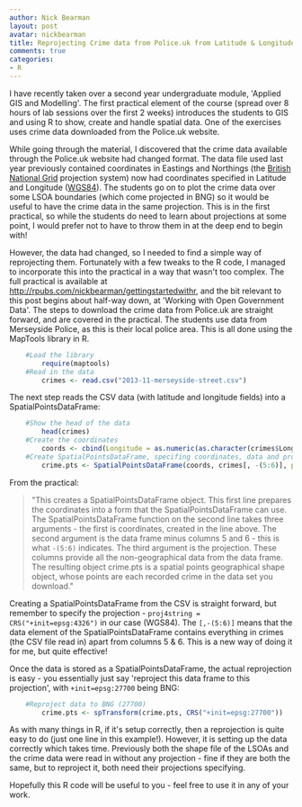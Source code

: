 ```yaml
---
author: Nick Bearman
layout: post
avatar: nickbearman
title: Reprojecting Crime data from Police.uk from Latitude & Longitude (WGS84) to Eastings & Northings (British National Grid)
comments: true
categories:
- R
---
```


I have recently taken over a second year undergraduate module, 'Applied GIS and Modelling'. The first practical element of the course (spread over 8 hours of lab sessions over the first 2 weeks) introduces the students to GIS and using R to show, create and handle spatial data. One of the exercises uses crime data downloaded from the Police.uk website.

While going through the material, I discovered that the crime data available through the Police.uk website had changed format. <!-- more --> The data file used last year previously contained coordinates in Eastings and Northings (the [British National Grid](http://www.ordnancesurvey.co.uk/resources/maps-and-geographic-resources/the-national-grid.html) projection system) now had coordinates specified in Latitude and Longitude ([WGS84](http://spatialreference.org/ref/epsg/4326/)). The students go on to plot the crime data over some LSOA boundaries (which come projected in BNG) so it would be useful to have the crime data in the same projection. This is in the first practical, so while the students do need to learn about projections at some point, I would prefer not to have to throw them in at the deep end to begin with!

However, the data had changed, so I needed to find a simple way of reprojecting them. Fortunately with a few tweaks to the R code, I managed to incorporate this into the practical in a way that wasn't too complex. The full practical is available at <http://rpubs.com/nickbearman/gettingstartedwithr>, and the bit relevant to this post begins about half-way down, at 'Working with Open Government Data'. The steps to download the crime data from Police.uk are straight forward, and are covered in the practical. The students use data from Merseyside Police, as this is their local police area. This is all done using the MapTools library in R. 



```r
	#Load the library
		require(maptools) 
	#Read in the data
		crimes <- read.csv("2013-11-merseyside-street.csv") 
```

The next step reads the CSV data (with latitude and longitude fields) into a SpatialPointsDataFrame:

```r
	#Show the head of the data
		head(crimes)
	#Create the coordinates
		coords <- cbind(Longitude = as.numeric(as.character(crimes$Longitude)), Latitude = as.numeric(as.character(crimes$Latitude))) 
	#Create SpatialPointsDataFrame, specifing coordinates, data and projection
		crime.pts <- SpatialPointsDataFrame(coords, crimes[, -(5:6)], proj4string = CRS("+init=epsg:4326"))
```

From the practical:

>"This creates a SpatialPointsDataFrame object. This first line prepares the coordinates into a form that the SpatialPointsDataFrame can use. The SpatialPointsDataFrame function on the second line takes three arguments - the first is coordinates, created in the line above. The second argument is the data frame minus columns 5 and 6 - this is what `-(5:6)` indicates. The third argument is the projection. These columns provide all the non-geographical data from the data frame. The resulting object crime.pts is a spatial points geographical shape object, whose points are each recorded crime in the data set you download."

Creating a SpatialPointsDataFrame from the CSV is straight forward, but remember to specify the projection - `proj4string = CRS("+init=epsg:4326")` in our case (WGS84). The `[,-(5:6)]` means that the data element of the SpatialPointsDataFrame contains everything in crimes (the CSV file read in) apart from columns 5 & 6. This is a new way of doing it for me, but quite effective!

Once the data is stored as a SpatialPointsDataFrame, the actual reprojection is easy - you essentially just say 'reproject this data frame to this projection', with `+init=epsg:27700` being BNG:

```r
	#Reproject data to BNG (27700)	
		crime.pts <- spTransform(crime.pts, CRS("+init=epsg:27700"))
```

As with many things in R, if it's setup correctly, then a reprojection is quite easy to do (just one line in this example!). However, it is setting up the data correctly which takes time. Previously both the shape file of the LSOAs and the crime data were read in without any projection - fine if they are both the same, but to reproject it, both need their projections specifying. 

Hopefully this R code will be useful to you - feel free to use it in any of your work. 